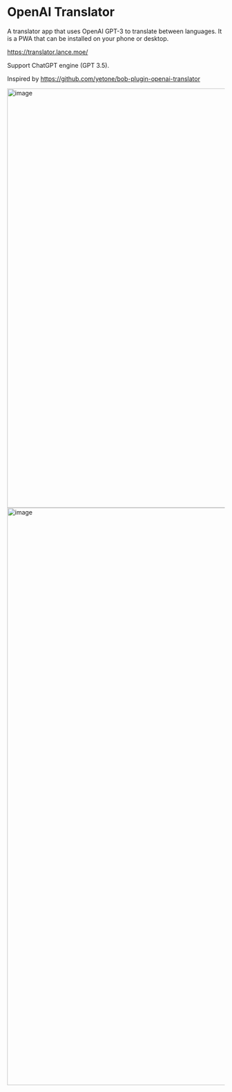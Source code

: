 # OpenAI Translator

A translator app that uses OpenAI GPT-3 to translate between languages. It is a PWA that can be installed on your phone or desktop.

https://translator.lance.moe/

Support ChatGPT engine (GPT 3.5).

Inspired by https://github.com/yetone/bob-plugin-openai-translator

<img width="970" alt="image" src="https://user-images.githubusercontent.com/18505474/222828200-948eef23-bf59-43af-ac27-1484c2bcd406.png">

<img width="1336" alt="image" src="https://user-images.githubusercontent.com/18505474/222924658-012a1089-11f1-474a-99c1-c799aa73d793.png">
